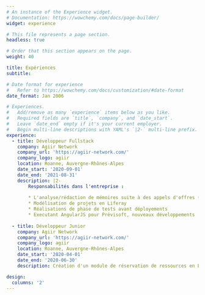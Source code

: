 ```yaml
---
# An instance of the Experience widget.
# Documentation: https://wowchemy.com/docs/page-builder/
widget: experience

# This file represents a page section.
headless: true

# Order that this section appears on the page.
weight: 40

title: Expériences
subtitle:

# Date format for experience
#   Refer to https://wowchemy.com/docs/customization/#date-format
date_format: Jan 2006

# Experiences.
#   Add/remove as many `experience` items below as you like.
#   Required fields are `title`, `company`, and `date_start`.
#   Leave `date_end` empty if it's your current employer.
#   Begin multi-line descriptions with YAML's `|2-` multi-line prefix.
experience:
  - title: Développeur Fullstack
    company: Agiir Network
    company_url: 'https://agiir-network.com/'
    company_logo: agiir
    location: Roanne, Auvergne-Rhônes-Alpes
    date_start: '2020-09-01'
    date_end: '2021-08-31'
    description: |2-
        Responsabilités dans l'entreprise :
        
        * L'analyse/rédaction de mémoires suite à des appels d'offres (publiques)
        * Modélisation de projets en Liferay
        * Réalisations de phase de tests avant déployements
        * Executant AngularJS pour Prévisoft, nouveaux développements
        
  - title: Développeur Junior
    company: Agiir Network
    company_url: 'https://agiir-network.com/'
    company_logo: agiir
    location: Roanne, Auvergne-Rhônes-Alpes
    date_start: '2020-04-01'
    date_end: '2020-06-30'
    description: Création d'un module de réservation de ressources en Liferay, incluant JavaEE (backend) et ReactJS (frontend).

design:
  columns: '2'
---
```

